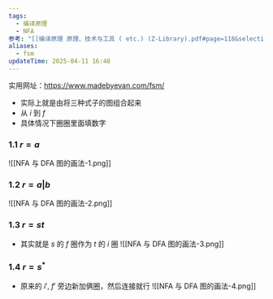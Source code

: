 ```yaml
---
tags:
  - 编译原理
  - NFA
参考: "[[编译原理 原理、技术与工具 ( etc.) (Z-Library).pdf#page=118&selection=1027,0,1033,3|编译原理 原理、技术与工具 ( etc.) (Z-Library), 页面 118]]"
aliases:
  - fsm
updateTime: 2025-04-11 16:48
---
```

实用网址：https://www.madebyevan.com/fsm/

- 实际上就是由将三种式子的图组合起来  
- 从 $i$ 到 $f$ 
- 具体情况下圈圈里面填数字
### 1.1 $r=a$
![[NFA 与 DFA 图的画法-1.png]]
### 1.2 $r=a|b$
![[NFA 与 DFA 图的画法-2.png]]  
### 1.3 $r=st$  
- 其实就是 $s$ 的 $f$ 圈作为 $t$ 的 $i$ 圈
![[NFA 与 DFA 图的画法-3.png]]  
### 1.4 $r=s^*$  
- 原来的 $i'$, $f'$ 旁边新加俩圈，然后连接就行
![[NFA 与 DFA 图的画法-4.png]]